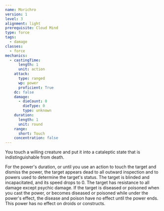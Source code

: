 ```yaml
---
name: Morichro
version: 1
level: 3
alignment: light
prerequisite: Cloud Mind
type: force
tags:
  - damage
classes:
  - force
mechanics:
  - castingTime:
      length: 1
      unit: action
    attack:
      type: ranged
      wp: power
      proficient: True
    dc: false
    damage:
      - dieCount: 0
        dieType: 0
        type: unknown
    duration:
      length: 1
      unit: round
    range:
      short: Touch
    concentration: false
---
```

You touch a willing creature and put it into a cataleptic state that is indistinguishable from death. 

For the power's duration, or until you use an action to touch the target and dismiss the power, the target appears dead to all outward inspection and to powers used to determine the target's status. The target is blinded and incapacitated, and its speed drops to 0. The target has resistance to all damage except psychic damage. If the target is diseased or poisoned when you cast the power, or becomes diseased or poisoned while under the power's effect, the disease and poison have no effect until the power ends. This power has no effect on droids or constructs.
    